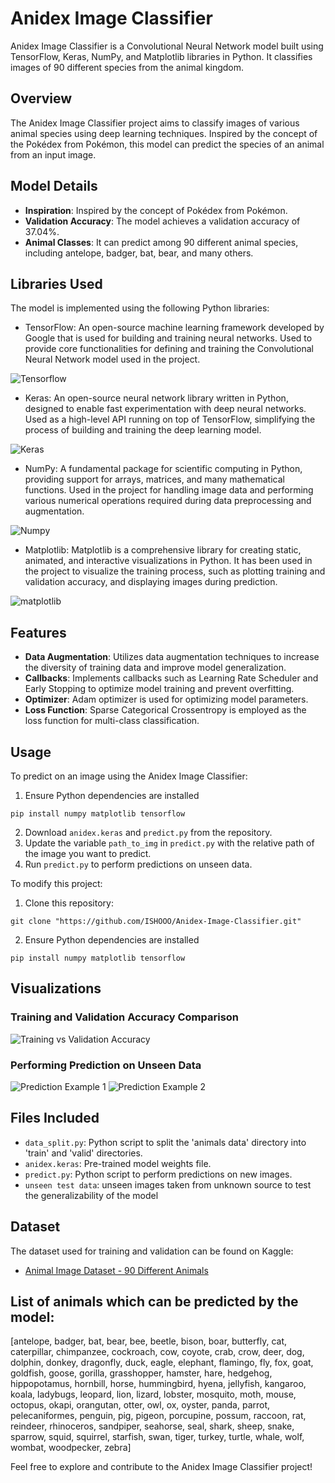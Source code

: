 # Anidex Image Classifier

Anidex Image Classifier is a Convolutional Neural Network model built using TensorFlow, Keras, NumPy, and Matplotlib libraries in Python. It classifies images of 90 different species from the animal kingdom.

## Overview

The Anidex Image Classifier project aims to classify images of various animal species using deep learning techniques. Inspired by the concept of the Pokédex from Pokémon, this model can predict the species of an animal from an input image.

## Model Details

- **Inspiration**: Inspired by the concept of Pokédex from Pokémon.
- **Validation Accuracy**: The model achieves a validation accuracy of 37.04%.
- **Animal Classes**: It can predict among 90 different animal species, including antelope, badger, bat, bear, and many others.

## Libraries Used

The model is implemented using the following Python libraries:
- TensorFlow: An open-source machine learning framework developed by Google that is used for building and training neural networks. Used to provide core functionalities for defining and training the Convolutional Neural Network model used in the project.
  
![Tensorflow](https://github.com/ISHOOO/Animal-Image-Classifier/assets/132544766/88315fbd-e7c7-42af-89d6-ce829dcdf616)
- Keras: An open-source neural network library written in Python, designed to enable fast experimentation with deep neural networks. Used as a high-level API running on top of TensorFlow, simplifying the process of building and training the deep learning model.
  
![Keras](https://github.com/ISHOOO/Animal-Image-Classifier/assets/132544766/4f3fd801-eeef-4669-b8ff-2e0d59044279)
- NumPy: A fundamental package for scientific computing in Python, providing support for arrays, matrices, and many mathematical functions. Used in the project for handling image data and performing various numerical operations required during data preprocessing and augmentation.
  
![Numpy](https://github.com/ISHOOO/Animal-Image-Classifier/assets/132544766/79cbee0c-a523-4474-b84a-f8fa41061de5)
- Matplotlib: Matplotlib is a comprehensive library for creating static, animated, and interactive visualizations in Python. It has been used in the project to visualize the training process, such as plotting training and validation accuracy, and displaying images during prediction.

![matplotlib](https://github.com/ISHOOO/Animal-Image-Classifier/assets/132544766/6d0553df-b48e-4889-b498-fb6fcff2b06b)

## Features

- **Data Augmentation**: Utilizes data augmentation techniques to increase the diversity of training data and improve model generalization.
- **Callbacks**: Implements callbacks such as Learning Rate Scheduler and Early Stopping to optimize model training and prevent overfitting.
- **Optimizer**: Adam optimizer is used for optimizing model parameters.
- **Loss Function**: Sparse Categorical Crossentropy is employed as the loss function for multi-class classification.


## Usage

To predict on an image using the Anidex Image Classifier:
1. Ensure Python dependencies are installed
```shell 
pip install numpy matplotlib tensorflow
```
2. Download `anidex.keras` and `predict.py` from the repository.
3. Update the variable `path_to_img` in `predict.py` with the relative path of the image you want to predict.
4. Run `predict.py` to perform predictions on unseen data.

To modify this project:
1. Clone this repository:
```shell
git clone "https://github.com/ISHOOO/Anidex-Image-Classifier.git"
```
2. Ensure Python dependencies are installed
```shell 
pip install numpy matplotlib tensorflow
```


## Visualizations

### Training and Validation Accuracy Comparison
![Training vs Validation Accuracy](https://github.com/ISHOOO/Animal-Image-Classifier/assets/132544766/affaa183-71e6-4d14-a221-880c472b66eb)

### Performing Prediction on Unseen Data
![Prediction Example 1](https://github.com/ISHOOO/Animal-Image-Classifier/assets/132544766/17728bee-7c3d-449a-9bdf-44e5f120c43d)
![Prediction Example 2](https://github.com/ISHOOO/Animal-Image-Classifier/assets/132544766/ceae5bc5-f85e-49d6-b72b-7f7c0f2151f3)


## Files Included
- `data_split.py`: Python script to split the 'animals data' directory into 'train' and 'valid' directories.
- `anidex.keras`: Pre-trained model weights file.
- `predict.py`: Python script to perform predictions on new images.
- `unseen test data`: unseen images taken from unknown source to test the generalizability of the model


## Dataset

The dataset used for training and validation can be found on Kaggle:
- [Animal Image Dataset - 90 Different Animals](https://www.kaggle.com/datasets/iamsouravbanerjee/animal-image-dataset-90-different-animals)

## List of animals which can be predicted by the model:
[antelope, 
badger, 
bat, 
bear, 
bee, 
beetle, 
bison, 
boar, 
butterfly, 
cat, 
caterpillar, 
chimpanzee, 
cockroach, 
cow, 
coyote, 
crab, 
crow, 
deer, 
dog, 
dolphin, 
donkey, 
dragonfly, 
duck, 
eagle, 
elephant, 
flamingo, 
fly, 
fox, 
goat, 
goldfish, 
goose, 
gorilla, 
grasshopper, 
hamster, 
hare, 
hedgehog, 
hippopotamus, 
hornbill, 
horse, 
hummingbird, 
hyena, 
jellyfish, 
kangaroo, 
koala, 
ladybugs, 
leopard, 
lion, 
lizard, 
lobster, 
mosquito, 
moth, 
mouse, 
octopus, 
okapi, 
orangutan, 
otter, 
owl, 
ox, 
oyster, 
panda, 
parrot, 
pelecaniformes, 
penguin, 
pig, 
pigeon, 
porcupine, 
possum, 
raccoon, 
rat, 
reindeer, 
rhinoceros, 
sandpiper, 
seahorse, 
seal, 
shark, 
sheep, 
snake, 
sparrow, 
squid, 
squirrel, 
starfish, 
swan, 
tiger, 
turkey, 
turtle, 
whale, 
wolf, 
wombat, 
woodpecker, 
zebra]


Feel free to explore and contribute to the Anidex Image Classifier project!
